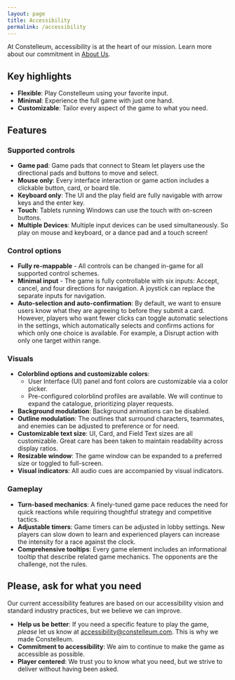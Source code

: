 ```yaml
---
layout: page
title: Accessibility
permalink: /accessibility
---
```


At Constelleum, accessibility is at the heart of our mission.
Learn more about our commitment in [About Us]({{site.base_url}}/about#the-idea).

## Key highlights

- **Flexible**: Play Constelleum using your favorite input.
- **Minimal**: Experience the full game with just one hand.
- **Customizable**: Tailor every aspect of the game
  to what you need.

## Features

### Supported controls

- **Game pad**: Game pads that connect to Steam let players use the
  directional pads and buttons to move and select.
- **Mouse only**: Every interface interaction or game action
  includes a clickable button, card, or board tile.
- **Keyboard only**: The UI and the play field are fully navigable
  with arrow keys and the enter key.
- **Touch**: Tablets running Windows can use the touch with on-screen buttons.
- **Multiple Devices**: Multiple input devices can be used simultaneously.
  So play on mouse and keyboard, or a dance pad and a touch screen!

### Control options

- **Fully re-mappable** - All controls can be changed in-game for all supported control schemes.
- **Minimal input** - The game is fully controllable with six inputs:
  Accept, cancel, and four directions for navigation.
  A joystick can replace the separate inputs for navigation.
- **Auto-selection and auto-confirmation**:
  By default, we want to ensure users know what they are agreeing to 
  before they submit a card.
  However, players who want fewer clicks can toggle
  automatic selections in the settings,
  which automatically selects and confirms actions
  for which only one choice is available.
  For example, a Disrupt action with only one target within range.

### Visuals

- **Colorblind options and customizable colors**:
  - User Interface (UI) panel and font colors
    are customizable via a color picker.
  - Pre-configured colorblind profiles are available.
    We will continue to expand the catalogue, prioritizing player requests.
- **Background modulation**: Background animations can be disabled.
- **Outline modulation**:
  The outlines that surround characters, teammates, and enemies
  can be adjusted to preference or for need.
- **Customizable text size**: UI, Card, and Field Text sizes are all customizable.
    Great care has been taken to maintain readability
    across display ratios.
- **Resizable window**: The game window can be expanded to a preferred size
  or toggled to full-screen.
- **Visual indicators**: All audio cues are accompanied by visual indicators.

### Gameplay

- **Turn-based mechanics**: A finely-tuned game pace reduces the need for
  quick reactions while requiring thoughtful strategy and competitive tactics.
- **Adjustable timers**:
  Game timers can be adjusted in lobby settings.
  New players can slow down to learn
  and experienced players can increase the intensity
  for a race against the clock.
- **Comprehensive tooltips**:
  Every game element includes an informational tooltip
  that describe related game mechanics.
  The opponents are the challenge, not the rules.

## Please, ask for what you need

Our current accessibility features are based on our accessibility vision
and standard industry practices,
but we believe we can improve.

- **Help us be better**: If you need a specific feature to play the game,
  *please* let us know at <accessibility@constelleum.com>.
  This is why we made Constelleum.
- **Commitment to accessibility**:
  We aim to continue to make the game as accessible as possible.
- **Player centered**: We trust you to know what you need,
  but we strive to deliver without having been asked.
